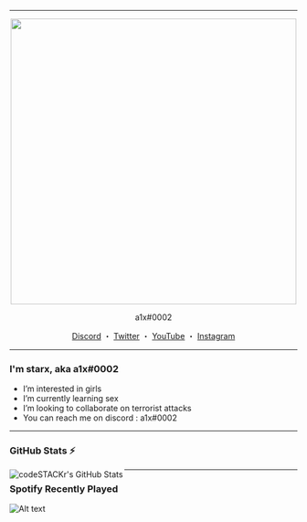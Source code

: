 
------
<p align="center">  
  <img src="banner.gif" width="500">
</p>
<p align="center">
    a1x#0002
<p align="center">
</p>
<p align="center">
<a href="https://discord.gg/8jJbGHUFwH">Discord</a>
    ・
    <a href="https://www.twitter.com/starxcpu">Twitter</a>
    ・
    <a href="https://www.youtube.com/starxa1">YouTube</a>
    ・
    <a href="https://www.instagram.com/starxa1/">Instagram</a>
</p>

<p align="center">  

--- 

### I'm starx, aka a1x#0002

- I’m interested in girls
- I’m currently learning sex
- I’m looking to collaborate on terrorist attacks
- You can reach me on discord : a1x#0002

---

### GitHub Stats :zap: 

<img align="left" alt="codeSTACKr's GitHub Stats" src="https://github-readme-stats-liart-six.vercel.app/api?username=starxcpu&show_icons=true&hide_border=true" />

---

### Spotify Recently Played

![Alt text](https://spotify-recently-played-readme.vercel.app/api?user=5yl1iwma72qfhnxme0ulybqgo)
